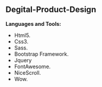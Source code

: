 ## Degital-Product-Design
**Languages and Tools:**
- Html5.
- Css3.
- Sass.
- Bootstrap Framework.
- Jquery
- FontAwesome.
- NiceScroll.
- Wow.
